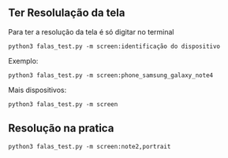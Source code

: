## Ter Resolulação da tela
Para ter a resolução da tela é só digitar no terminal


`python3 falas_test.py -m screen:identificação do dispositivo`


Exemplo:

`python3 falas_test.py -m screen:phone_samsung_galaxy_note4`

Mais dispositivos:


`python3 falas_test.py -m screen`


## Resolução na pratica


`python3 falas_test.py -m screen:note2,portrait`

